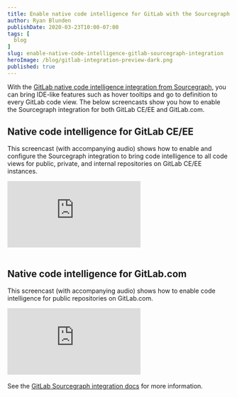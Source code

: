 ```yaml
---
title: Enable native code intelligence for GitLab with the Sourcegraph integration
author: Ryan Blunden
publishDate: 2020-03-23T10:00-07:00
tags: [
  blog
]
slug: enable-native-code-intelligence-gitlab-sourcegraph-integration
heroImage: /blog/gitlab-integration-preview-dark.png
published: true
---
```


<BlockquoteWithBorder
  quote='Sourcegraph has the best find-definition, find-references, and intelligent code navigation capability on the planet - and they brought it to GitLab.'
  author='Sid Sijbrandij, GitLab CEO'
/>

With the [GitLab native code intelligence integration from Sourcegraph](/blog/gitlab-integrates-sourcegraph-code-navigation-and-code-intelligence), you can bring IDE-like features such as hover tooltips and go to definition to every GitLab code view. The below screencasts show you how to enable the Sourcegraph integration for both GitLab CE/EE and GitLab.com.

## Native code intelligence for GitLab CE/EE

This screencast (with accompanying audio) shows how to enable and configure the Sourcegraph integration to bring code intelligence to all code views for public, private, and internal repositories on GitLab CE/EE instances.

<div className="container">
  <div style={{padding:'56.25% 0 0 0', position:'relative'}}>
    <iframe src="https://www.youtube-nocookie.com/embed/jfF84lYZg2c" style={{position:'absolute',top:0,left:0,width:'100%',height:'100%'}} frameBorder="0" webkitallowfullscreen="" mozallowfullscreen="" allowFullScreen=""></iframe>
  </div>
  <br/>
</div>

## Native code intelligence for GitLab.com

This screencast (with accompanying audio) shows how to enable code intelligence for public repositories on GitLab.com.

<div className="container">
  <div style={{padding:'56.25% 0 0 0', position:'relative'}}>
    <iframe src="https://www.youtube-nocookie.com/embed/qJDbuML5jFU" style={{position:'absolute',top:0,left:0,width:'100%',height:'100%'}} frameBorder="0" webkitallowfullscreen="" mozallowfullscreen="" allowFullScreen=""></iframe>
  </div>
  <br/>
</div>

<div className="alert alert-info text-center mx-auto" style={{width:'40rem'}}>
  See the <a href="https://docs.gitlab.com/ee/integration/sourcegraph.html">GitLab Sourcegraph integration docs</a> for more information.
</div>
